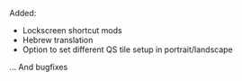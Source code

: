 Added:  
- Lockscreen shortcut mods  
- Hebrew translation  
- Option to set different QS tile setup in portrait/landscape  
  
... And bugfixes  
  
